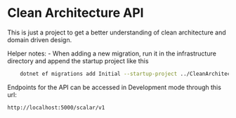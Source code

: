 # Clean Architecture API

This is just a project to get a better understanding of clean architecture and domain driven design.

Helper notes:
    - When adding a new migration, run it in the infrastructure directory and append the startup project like this
```bash
    dotnet ef migrations add Initial --startup-project ../CleanArchitectureApi.Api
```

Endpoints for the API can be accessed in Development mode through this url:

```bash
http://localhost:5000/scalar/v1
```